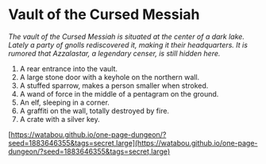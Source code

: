 # Vault of the Cursed Messiah

_The vault of the Cursed Messiah is situated at the center of a dark lake. Lately a party of gnolls rediscovered it, making it their headquarters. It is rumored that Azzalastar, a legendary censer, is still hidden here._

1. A rear entrance into the vault.
2. A large stone door with a keyhole on the northern wall.
3. A stuffed sparrow, makes a person smaller when stroked.
4. A wand of force in the middle of a pentagram on the ground.
5. An elf, sleeping in a corner.
6. A graffiti on the wall, totally destroyed by fire.
7. A crate with a silver key.

[https://watabou.github.io/one-page-dungeon/?seed=1883646355&tags=secret,large](https://watabou.github.io/one-page-dungeon/?seed=1883646355&tags=secret,large)
